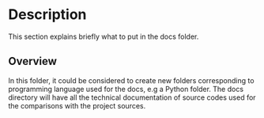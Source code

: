 Description
===========

This section explains briefly what to put in the docs folder.


Overview
--------

In this folder, it could be considered to create new folders corresponding to programming language used for the docs, e.g
a Python folder. The docs directory will have all the technical documentation of source codes used for the comparisons with
the project sources.

